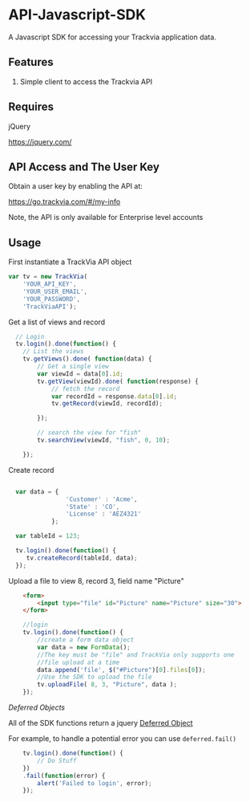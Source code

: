 # API-Javascript-SDK
A Javascript SDK for accessing your Trackvia application data.

## Features

1. Simple client to access the Trackvia API

## Requires
jQuery

https://jquery.com/


## API Access and The User Key

Obtain a user key by enabling the API at:

  https://go.trackvia.com/#/my-info

Note, the API is only available for Enterprise level accounts

## Usage

First instantiate a TrackVia API object

```javascript
var tv = new TrackVia(
    'YOUR_API_KEY',
    'YOUR_USER_EMAIL',
    'YOUR_PASSWORD',
    'TrackViaAPI');
```

Get a list of views and record
```javascript
  // Login
  tv.login().done(function() {
    // List the views
    tv.getViews().done( function(data) {
        // Get a single view  
        var viewId = data[0].id;
        tv.getView(viewId).done( function(response) {
            // fetch the record
            var recordId = response.data[0].id;
            tv.getRecord(viewId, recordId);

        });

        // search the view for "fish"
        tv.searchView(viewId, "fish", 0, 10);

    });
```


Create record
```javascript

  var data = {
                'Customer' : 'Acme',
                'State' : 'CO',
                'License' : 'AEZ4321'
            };

  var tableId = 123;

  tv.login().done(function() {
     tv.createRecord(tableId, data);
  });
```

Upload a file to view 8, record 3, field name "Picture"
```html
    <form>
        <input type="file" id="Picture" name="Picture" size="30">
    </form>
```

```javascript
    //login
    tv.login().done(function() {
        //create a form data object
        var data = new FormData();
        //The key must be "file" and TrackVia only supports one
        //file upload at a time
        data.append('file', $("#Picture")[0].files[0]);
        //Use the SDK to upload the file
        tv.uploadFile( 8, 3, "Picture", data );
    });
```

*Deferred Objects*

All of the SDK functions return a jquery [Deferred Object](http://api.jquery.com/category/deferred-object/)

For example, to handle a potential error you can use `deferred.fail()`

```javascript
    tv.login().done(function() {
        // Do Stuff
    })
    .fail(function(error) {
        alert('Failed to login', error);
    });
```

